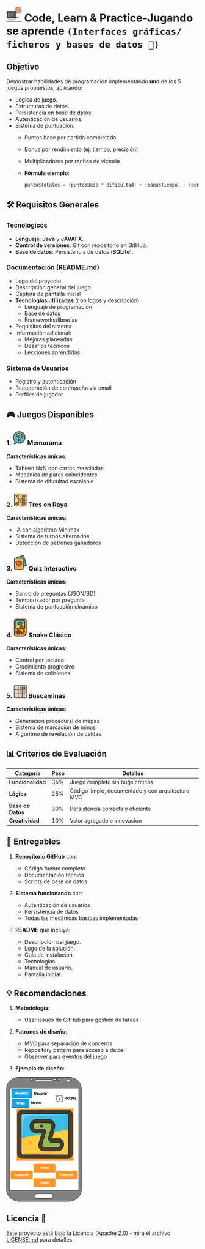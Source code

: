 # <img src=../../../../../images/computer.png width="40"> Code, Learn & Practice-Jugando se aprende `(Interfaces gráficas/ ficheros y bases de datos 🎯)`

## Objetivo

Demostrar habilidades de programación implementando **uno** de los 5 juegos propuestos, aplicando:

- Lógica de juego.
- Estructuras de datos.
- Persistencia en base de datos.
- Autenticación de usuarios.
- Sistema de puntuación.
  - Puntos base por partida completada
  - Bonus por rendimiento (ej: tiempo, precisión)
  - Multiplicadores por rachas de victoria
  - **Fórmula ejemplo**:
  
     ```java
     puntosTotales = (puntosBase * dificultad) + (bonusTiempo) - (penalizaciones)
     ```

## 🛠 Requisitos Generales

### Tecnológicos

- **Lenguaje**: **Java** y **JAVAFX**.
- **Control de versiones**: Git con repositorio en GitHub.
- **Base de datos**: Persistencia de datos (**SQLite**).

### Documentación (README.md)

- Logo del proyecto
- Descripción general del juego
- Captura de pantalla inicial
- **Tecnologías utilizadas** (con logos y descripción)
  - Lenguaje de programación
  - Base de datos
  - Frameworks/librerías
- Requisitos del sistema
- Información adicional:
  - Mejoras planeadas
  - Desafíos técnicos
  - Lecciones aprendidas

### Sistema de Usuarios

- Registro y autenticación
- Recuperación de contraseña vía email
- Perfiles de jugador

## 🎮 Juegos Disponibles

### 1. <img src="images/palabras.png" width="35"> **Memorama** 

**Características únicas**:

- Tablero NxN con cartas mezcladas
- Mecánica de pares coincidentes
- Sistema de dificultad escalable

### 2. <img src="images/3raya.png" width="35"> **Tres en Raya**  

**Características únicas**:

- IA con algoritmo Minimax
- Sistema de turnos alternados
- Detección de patrones ganadores

### 3. <img src="images/cartas.png" width="35"> **Quiz Interactivo**  


**Características únicas**:

- Banco de preguntas (JSON/BD)
- Temporizador por pregunta
- Sistema de puntuación dinámico

### 4. <img src="images/snake.png" width="35"> **Snake Clásico**

**Características únicas**:

- Control por teclado
- Crecimiento progresivo
- Sistema de colisiones

### 5. <img src="images/buscaminas.png" width="35"> **Buscaminas**  

**Características únicas**:

- Generación procedural de mapas
- Sistema de marcación de minas
- Algoritmo de revelación de celdas

## 📊 Criterios de Evaluación

| Categoría          | Peso | Detalles |
|--------------------|------|----------|
| **Funcionalidad**  | 35%  | Juego completo sin bugs críticos |
| **Lógica**         | 25%  | Código limpio, documentado y con arquitectura MVC |
| **Base de Datos**  | 30%  | Persistencia correcta y eficiente |
| **Creatividad**    | 10%  | Valor agregado e innovación |

## 🚀 Entregables

1. **Repositorio GitHub** con:
   - Código fuente completo
   - Documentación técnica
   - Scripts de base de datos

2. **Sistema funcionando** con:
   - Autenticación de usuarios
   - Persistencia de datos
   - Todas las mecánicas básicas implementadas

3. **README** que incluya:

   - Descripción del juego.
   - Logo de la solución.
   - Guía de instalación.
   - Tecnologías.
   - Manual de usuario.
   - Pantalla inicial.

## 💡 Recomendaciones

1. **Metodología**:

   - Usar issues de GitHub para gestión de tareas

2. **Patrones de diseño**:

   - MVC para separación de concerns
   - Repository pattern para acceso a datos
   - Observer para eventos del juego

3. **Ejemplo de diseño**:

<img src=images/disenio.drawio.png width="200">

## Licencia 📄

Este proyecto está bajo la Licencia (Apache 2.0) - mira el archivo [LICENSE.md]([../../../LICENSE.md](https://github.com/jpexposito/code-learn-practice/blob/main/LICENSE)) para detalles.

